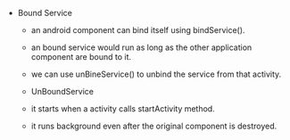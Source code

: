 - Bound Service  
	- an android component can bind itself using bindService().  

	- an bound service would run as long as the other application component are bound to it.  

	- we can use unBineService() to unbind the service from that activity.  

	- UnBoundService  
	- it starts when a activity calls startActivity method.  
	
	- it runs background even after the original component is destroyed.   